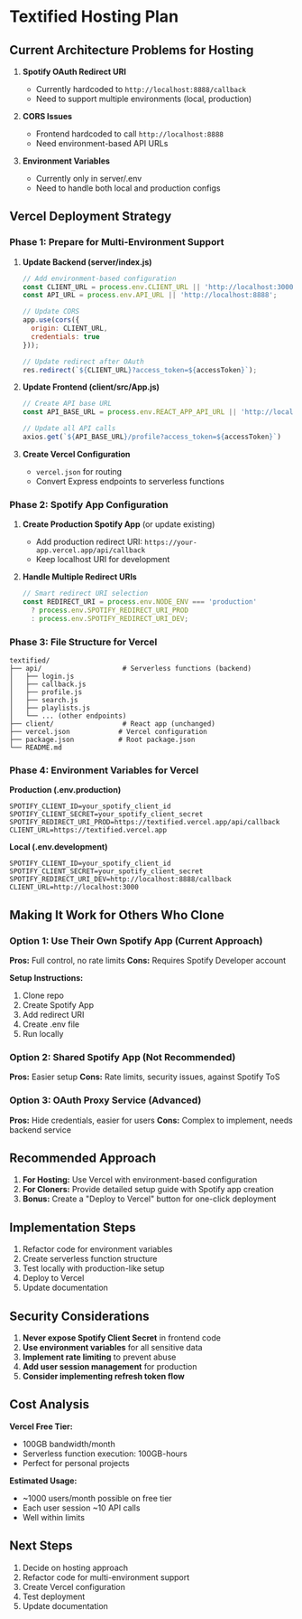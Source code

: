 # Textified Hosting Plan

## Current Architecture Problems for Hosting

1. **Spotify OAuth Redirect URI**
   - Currently hardcoded to `http://localhost:8888/callback`
   - Need to support multiple environments (local, production)

2. **CORS Issues**
   - Frontend hardcoded to call `http://localhost:8888`
   - Need environment-based API URLs

3. **Environment Variables**
   - Currently only in server/.env
   - Need to handle both local and production configs

## Vercel Deployment Strategy

### Phase 1: Prepare for Multi-Environment Support

1. **Update Backend (server/index.js)**
   ```javascript
   // Add environment-based configuration
   const CLIENT_URL = process.env.CLIENT_URL || 'http://localhost:3000';
   const API_URL = process.env.API_URL || 'http://localhost:8888';
   
   // Update CORS
   app.use(cors({
     origin: CLIENT_URL,
     credentials: true
   }));
   
   // Update redirect after OAuth
   res.redirect(`${CLIENT_URL}?access_token=${accessToken}`);
   ```

2. **Update Frontend (client/src/App.js)**
   ```javascript
   // Create API base URL
   const API_BASE_URL = process.env.REACT_APP_API_URL || 'http://localhost:8888';
   
   // Update all API calls
   axios.get(`${API_BASE_URL}/profile?access_token=${accessToken}`)
   ```

3. **Create Vercel Configuration**
   - `vercel.json` for routing
   - Convert Express endpoints to serverless functions

### Phase 2: Spotify App Configuration

1. **Create Production Spotify App** (or update existing)
   - Add production redirect URI: `https://your-app.vercel.app/api/callback`
   - Keep localhost URI for development

2. **Handle Multiple Redirect URIs**
   ```javascript
   // Smart redirect URI selection
   const REDIRECT_URI = process.env.NODE_ENV === 'production' 
     ? process.env.SPOTIFY_REDIRECT_URI_PROD 
     : process.env.SPOTIFY_REDIRECT_URI_DEV;
   ```

### Phase 3: File Structure for Vercel

```
textified/
├── api/                    # Serverless functions (backend)
│   ├── login.js
│   ├── callback.js
│   ├── profile.js
│   ├── search.js
│   ├── playlists.js
│   └── ... (other endpoints)
├── client/                 # React app (unchanged)
├── vercel.json            # Vercel configuration
├── package.json           # Root package.json
└── README.md
```

### Phase 4: Environment Variables for Vercel

**Production (.env.production)**
```
SPOTIFY_CLIENT_ID=your_spotify_client_id
SPOTIFY_CLIENT_SECRET=your_spotify_client_secret
SPOTIFY_REDIRECT_URI_PROD=https://textified.vercel.app/api/callback
CLIENT_URL=https://textified.vercel.app
```

**Local (.env.development)**
```
SPOTIFY_CLIENT_ID=your_spotify_client_id
SPOTIFY_CLIENT_SECRET=your_spotify_client_secret
SPOTIFY_REDIRECT_URI_DEV=http://localhost:8888/callback
CLIENT_URL=http://localhost:3000
```

## Making It Work for Others Who Clone

### Option 1: Use Their Own Spotify App (Current Approach)
**Pros:** Full control, no rate limits
**Cons:** Requires Spotify Developer account

**Setup Instructions:**
1. Clone repo
2. Create Spotify App
3. Add redirect URI
4. Create .env file
5. Run locally

### Option 2: Shared Spotify App (Not Recommended)
**Pros:** Easier setup
**Cons:** Rate limits, security issues, against Spotify ToS

### Option 3: OAuth Proxy Service (Advanced)
**Pros:** Hide credentials, easier for users
**Cons:** Complex to implement, needs backend service

## Recommended Approach

1. **For Hosting:** Use Vercel with environment-based configuration
2. **For Cloners:** Provide detailed setup guide with Spotify app creation
3. **Bonus:** Create a "Deploy to Vercel" button for one-click deployment

## Implementation Steps

1. Refactor code for environment variables
2. Create serverless function structure
3. Test locally with production-like setup
4. Deploy to Vercel
5. Update documentation

## Security Considerations

1. **Never expose Spotify Client Secret** in frontend code
2. **Use environment variables** for all sensitive data
3. **Implement rate limiting** to prevent abuse
4. **Add user session management** for production
5. **Consider implementing refresh token flow**

## Cost Analysis

**Vercel Free Tier:**
- 100GB bandwidth/month
- Serverless function execution: 100GB-hours
- Perfect for personal projects

**Estimated Usage:**
- ~1000 users/month possible on free tier
- Each user session ~10 API calls
- Well within limits

## Next Steps

1. Decide on hosting approach
2. Refactor code for multi-environment support
3. Create Vercel configuration
4. Test deployment
5. Update documentation
